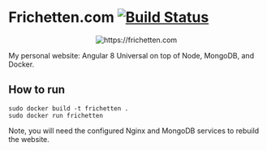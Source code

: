 # Frichetten.com [![Build Status](https://travis-ci.com/Frichetten/frichetten.github.io.svg?branch=master)](https://travis-ci.com/Frichetten/frichetten.github.io)

<p align="center">
  <img src="https://frichetten.com/images/screen.png" alt="https://frichetten.com" /> 
</p>

My personal website: Angular 8 Universal on top of Node, MongoDB, and Docker.  

## How to run

`sudo docker build -t frichetten .`  
`sudo docker run frichetten`  

Note, you will need the configured Nginx and MongoDB services to rebuild the website.
